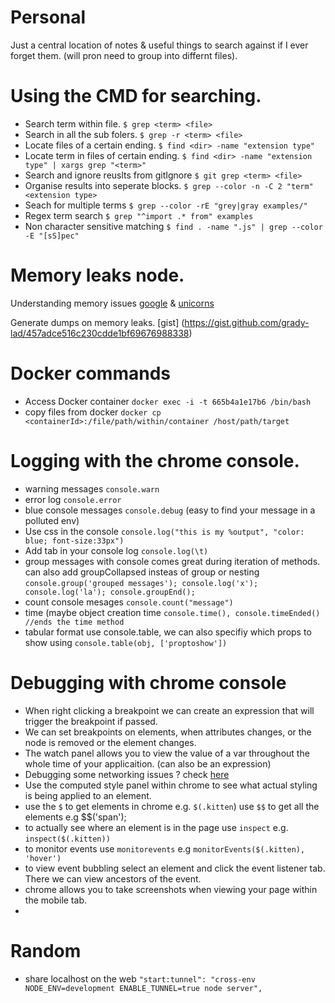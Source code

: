 # Personal
Just a central location of notes & useful things to search against if I ever forget them. (will pron need to group into differnt files).

# Using the CMD for searching.

- Search term within file. `$ grep <term> <file>`
- Search in all the sub folers. `$ grep -r <term> <file>`
- Locate files of a certain ending. `$ find <dir> -name "extension type"`
- Locate term in files of certain ending. `$ find <dir> -name "extension type" | xargs grep "<term>"`
- Search and ignore reuslts from gitIgnore `$ git grep <term> <file>`
- Organise results into seperate blocks. `$ grep --color -n -C 2 "term" <extension type>`
- Seach for multiple terms `$ grep --color -rE "grey|gray examples/"`
- Regex term search `$ grep "^import .* from" examples`
- Non character sensitive matching `$ find . -name ".js" | grep --color -E "[sS]pec"`

# Memory leaks node.

Understanding memory issues [google](https://developer.chrome.com/devtools/docs/heap-profiling) & [unicorns](https://addyosmani.com/blog/taming-the-unicorn-easing-javascript-memory-profiling-in-devtools/)

Generate dumps on memory leaks. [gist] (https://gist.github.com/grady-lad/457adce516c230cdde1bf69676988338)



# Docker commands 

- Access Docker container `docker exec -i -t 665b4a1e17b6 /bin/bash`
- copy files from docker `docker cp <containerId>:/file/path/within/container /host/path/target`


# Logging with the chrome console.

- warning messages `console.warn`
- error log `console.error`
- blue console messages `console.debug` (easy to find your message in a polluted env)
- Use css in the console `console.log("this is my %output", "color: blue; font-size:33px")`
- Add tab in your console log `console.log(\t)`
- group messages with console comes great during iteration of methods. can also add groupCollapsed insteas of group or nesting
`
console.group('grouped messages');
console.log('x');
console.log('la');
console.groupEnd();
`
- count console mesages `console.count("message")`
- time (maybe object creation time `console.time(), console.timeEnded() //ends the time method`
- tabular format use console.table, we can also specifiy which props to show using `console.table(obj, ['proptoshow'])`

# Debugging with chrome console

- When right clicking a breakpoint we can create an expression that will trigger the breakpoint if passed.
- We can set breakpoints on elements, when attributes changes, or the node is removed or the element changes.
- The watch panel allows you to view the value of a var throughout the whole time of your applicaition. (can also be an expression)
- Debugging some networking issues ? check [here](https://developers.google.com/web/tools/chrome-devtools/network-performance/resource-loading#view-network-timing-details-for-a-specific-resource)
- Use the computed style panel within chrome to see what actual styling is being applied to an element.
- use the `$` to get elements in chrome e.g. `$(.kitten`) use `$$` to get all the elements e.g $$('span');
- to actually see where an element is in the page use `inspect` e.g. `inspect($(.kitten))`
- to monitor events use `monitorevents` e.g `monitorEvents($(.kitten), 'hover')`
- to view event bubbling select an element and click the event listener tab. There we can view ancestors of the event.
- chrome allows you to take screenshots when viewing your page within the mobile tab.
-

# Random 
- share localhost on the web `"start:tunnel": "cross-env NODE_ENV=development ENABLE_TUNNEL=true node server",`

